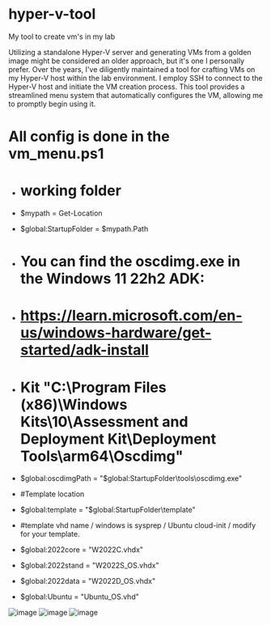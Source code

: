 # hyper-v-tool
My tool to create vm's in my lab

Utilizing a standalone Hyper-V server and generating VMs from a golden image might be considered an older approach, but it's one I personally prefer. Over the years, I've diligently maintained a tool for crafting VMs on my Hyper-V host within the lab environment. I employ SSH to connect to the Hyper-V host and initiate the VM creation process. This tool provides a streamlined menu system that automatically configures the VM, allowing me to promptly begin using it.
# All config is done in the vm_menu.ps1
 
- # working folder
- $mypath = Get-Location
- $global:StartupFolder = $mypath.Path

- # You can find the oscdimg.exe in the Windows 11 22h2 ADK: 
- # https://learn.microsoft.com/en-us/windows-hardware/get-started/adk-install 
- # Kit "C:\Program Files (x86)\Windows Kits\10\Assessment and Deployment Kit\Deployment Tools\arm64\Oscdimg"
- $global:oscdimgPath = "$global:StartupFolder\tools\oscdimg.exe"

- #Template location
- $global:template = "$global:StartupFolder\template"

- #template vhd name / windows is sysprep / Ubuntu cloud-init / modify for your template.
- $global:2022core = "W2022C.vhdx"
- $global:2022stand = "W2022S_OS.vhdx"
- $global:2022data = "W2022D_OS.vhdx"
- $global:Ubuntu = "Ubuntu_OS.vhd"

![image](https://github.com/Lubenz007/hyper-v-tool/assets/116028026/1e961bfd-aa70-41c3-96dd-6740f175d03b)
![image](https://github.com/Lubenz007/hyper-v-tool/assets/116028026/24f16f37-738a-4a17-a990-238896e9bcb3)
![image](https://github.com/Lubenz007/hyper-v-tool/assets/116028026/ac87298b-dd9d-4d1c-8d06-3db92c6105bf)



